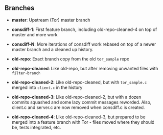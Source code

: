 ## Branches

* **master**: Upstream (Tor) master branch

* **consdiff-1**: First feature branch, including old-repo-cleaned-4 on top of
  master and more work.

* **consdiff-N**: More iterations of consdiff work rebased on top of a newer
  master branch and a cleaned up history.

* **old-repo**: Exact branch copy from the old `tor_sample` repo

* **old-repo-cleaned**: Like old-repo, but after removing unwanted files with
  `filter-branch`

* **old-repo-cleaned-2**: Like old-repo-cleaned, but with `tor_sample.c`
  merged into `client.c` in the history

* **old-repo-cleaned-3**: Like old-repo-cleaned-2, but with a dozen commits
  squashed and some lazy commit messages reworded. Also, client.c and server.c
  are now removed when consdiff.c is created.

* **old-repo-cleaned-4**: Like old-repo-cleaned-3, but prepared to be merged
  into a feature branch with Tor - files moved where they should be, tests
  integrated, etc.
